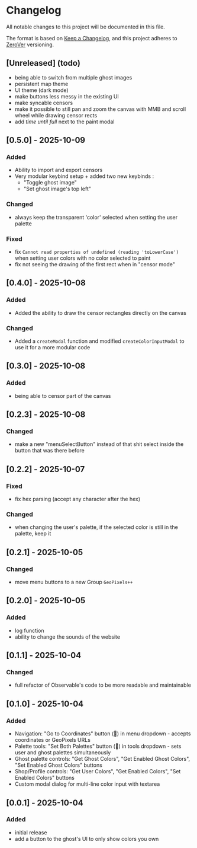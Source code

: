 # Changelog

All notable changes to this project will be documented in this file.

The format is based on [Keep a Changelog](https://keepachangelog.com/en/1.0.0/),
and this project adheres to [ZeroVer](https://0ver.org/) versioning.

## [Unreleased] (todo)
- being able to switch from multiple ghost images
- persistent map theme
- UI theme (dark mode)
- make buttons less messy in the existing UI
- make syncable censors
- make it possible to still pan and zoom the canvas with MMB and scroll wheel while drawing censor rects
- add *time until full* next to the paint modal

## [0.5.0] - 2025-10-09
### Added
- Ability to import and export censors
- Very modular keybind setup + added two new keybinds : 
  - "Toggle ghost image"
  - "Set ghost image's top left"
### Changed
- always keep the transparent 'color' selected when setting the user palette
### Fixed
- fix `Cannot read properties of undefined (reading 'toLowerCase')` when setting user colors with no color selected to paint
- fix not seeing the drawing of the first rect when in "censor mode"

## [0.4.0] - 2025-10-08
### Added
- Added the ability to draw the censor rectangles directly on the canvas
### Changed
- Added a `createModal` function and modified `createColorInputModal` to use it for a more modular code

## [0.3.0] - 2025-10-08
### Added
- being able to censor part of the canvas

## [0.2.3] - 2025-10-08
### Changed
- make a new "menuSelectButton" instead of that shit select inside the button that was there before

## [0.2.2] - 2025-10-07
### Fixed
- fix hex parsing (accept any character after the hex)
### Changed
- when changing the user's palette, if the selected color is still in the palette, keep it

## [0.2.1] - 2025-10-05
### Changed
- move menu buttons to a new Group `GeoPixels++`

## [0.2.0] - 2025-10-05
### Added
- log function
- ability to change the sounds of the website

## [0.1.1] - 2025-10-04
### Changed
- full refactor of Observable's code to be more readable and maintainable

## [0.1.0] - 2025-10-04
### Added
- Navigation: "Go to Coordinates" button (🎯) in menu dropdown - accepts coordinates or GeoPixels URLs
- Palette tools: "Set Both Palettes" button (🧪) in tools dropdown - sets user and ghost palettes simultaneously
- Ghost palette controls: "Get Ghost Colors", "Get Enabled Ghost Colors", "Set Enabled Ghost Colors" buttons
- Shop/Profile controls: "Get User Colors", "Get Enabled Colors", "Set Enabled Colors" buttons
- Custom modal dialog for multi-line color input with textarea

## [0.0.1] - 2025-10-04
### Added
- initial release
- add a button to the ghost's UI to only show colors you own
